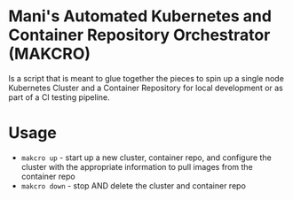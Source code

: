 # Mani's Automated Kubernetes and Container Repository Orchestrator (MAKCRO)

Is a script that is meant to glue together the pieces to spin up a single node Kubernetes Cluster and a Container Repository for local development or as part of a CI testing pipeline.

# Usage

- `makcro up` - start up a new cluster, container repo, and configure the cluster with the appropriate information to pull images from the container repo
- `makcro down` - stop AND delete the cluster and container repo
